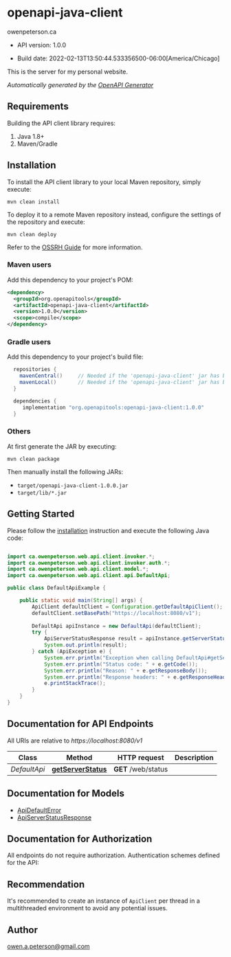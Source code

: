 # openapi-java-client

owenpeterson.ca

- API version: 1.0.0

- Build date: 2022-02-13T13:50:44.533356500-06:00[America/Chicago]

This is the server for my personal website.


*Automatically generated by the [OpenAPI Generator](https://openapi-generator.tech)*

## Requirements

Building the API client library requires:

1. Java 1.8+
2. Maven/Gradle

## Installation

To install the API client library to your local Maven repository, simply execute:

```shell
mvn clean install
```

To deploy it to a remote Maven repository instead, configure the settings of the repository and execute:

```shell
mvn clean deploy
```

Refer to the [OSSRH Guide](http://central.sonatype.org/pages/ossrh-guide.html) for more information.

### Maven users

Add this dependency to your project's POM:

```xml
<dependency>
  <groupId>org.openapitools</groupId>
  <artifactId>openapi-java-client</artifactId>
  <version>1.0.0</version>
  <scope>compile</scope>
</dependency>
```

### Gradle users

Add this dependency to your project's build file:

```groovy
  repositories {
    mavenCentral()     // Needed if the 'openapi-java-client' jar has been published to maven central.
    mavenLocal()       // Needed if the 'openapi-java-client' jar has been published to the local maven repo.
  }

  dependencies {
     implementation "org.openapitools:openapi-java-client:1.0.0"
  }
```

### Others

At first generate the JAR by executing:

```shell
mvn clean package
```

Then manually install the following JARs:

- `target/openapi-java-client-1.0.0.jar`
- `target/lib/*.jar`

## Getting Started

Please follow the [installation](#installation) instruction and execute the following Java code:

```java

import ca.owenpeterson.web.api.client.invoker.*;
import ca.owenpeterson.web.api.client.invoker.auth.*;
import ca.owenpeterson.web.api.client.model.*;
import ca.owenpeterson.web.api.client.api.DefaultApi;

public class DefaultApiExample {

    public static void main(String[] args) {
        ApiClient defaultClient = Configuration.getDefaultApiClient();
        defaultClient.setBasePath("https://localhost:8080/v1");
        
        DefaultApi apiInstance = new DefaultApi(defaultClient);
        try {
            ApiServerStatusResponse result = apiInstance.getServerStatus();
            System.out.println(result);
        } catch (ApiException e) {
            System.err.println("Exception when calling DefaultApi#getServerStatus");
            System.err.println("Status code: " + e.getCode());
            System.err.println("Reason: " + e.getResponseBody());
            System.err.println("Response headers: " + e.getResponseHeaders());
            e.printStackTrace();
        }
    }
}

```

## Documentation for API Endpoints

All URIs are relative to *https://localhost:8080/v1*

Class | Method | HTTP request | Description
------------ | ------------- | ------------- | -------------
*DefaultApi* | [**getServerStatus**](docs/DefaultApi.md#getServerStatus) | **GET** /web/status | 


## Documentation for Models

 - [ApiDefaultError](docs/ApiDefaultError.md)
 - [ApiServerStatusResponse](docs/ApiServerStatusResponse.md)


## Documentation for Authorization

All endpoints do not require authorization.
Authentication schemes defined for the API:

## Recommendation

It's recommended to create an instance of `ApiClient` per thread in a multithreaded environment to avoid any potential issues.

## Author

owen.a.peterson@gmail.com


